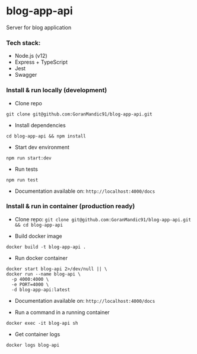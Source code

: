 # blog-app-api

Server for blog application
### Tech stack:
- Node.js (v12)
- Express + TypeScript 
- Jest
- Swagger

### Install & run locally (development)
- Clone repo
```console
git clone git@github.com:GoranMandic91/blog-app-api.git
```

- Install dependencies
```console
cd blog-app-api && npm install
```

- Start dev environment 
```console
npm run start:dev
```

-   Run tests
```console
npm run test
```

- Documentation available on: `http://localhost:4000/docs`
  
### Install & run in container (production ready)
- Clone repo: `git clone git@github.com:GoranMandic91/blog-app-api.git && cd blog-app-api`

- Build docker image
```console
docker build -t blog-app-api .
```

- Run docker container
```console
docker start blog-api 2>/dev/null || \
docker run --name blog-api \
  -p 4000:4000 \
  -e PORT=4000 \
  -d blog-app-api:latest
```

- Documentation available on: `http://localhost:4000/docs`

- Run a command in a running container
```console
docker exec -it blog-api sh
```

- Get container logs
```console
docker logs blog-api
```
